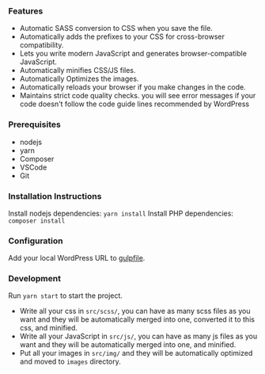 ### Features
- Automatic SASS conversion to CSS when you save the file.
- Automatically adds the prefixes to your CSS for cross-browser compatibility.
- Lets you write modern JavaScript and generates browser-compatible JavaScript.
- Automatically minifies CSS/JS files.
- Automatically Optimizes the images.
- Automatically reloads your browser if you make changes in the code.
- Maintains strict code quality checks. you will see error messages if your code doesn't follow the code guide lines recommended by WordPress


### Prerequisites
 - nodejs
 - yarn
 - Composer
 - VSCode
 - Git

### Installation Instructions
Install nodejs dependencies: `yarn install`
Install PHP dependencies: `composer install`

### Configuration
Add your local WordPress URL to [gulpfile](https://github.com/ams-engineering/theme-boilerplate/blob/main/gulpfile.js#L21).

### Development
Run `yarn start` to start the project.
 - Write all your css in `src/scss/`, you can have as many scss files as you want and they will be automatically merged into one, converted it to this css, and minified. 
 - Write all your JavaScript in `src/js/`, you can have as many js files as you want and they will be automatically merged into one, and minified.
 - Put all your images in `src/img/` and they will be automatically optimized and moved to `images` directory.
